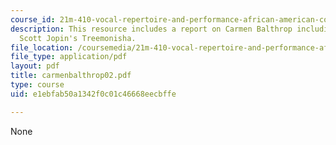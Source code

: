 ```yaml
---
course_id: 21m-410-vocal-repertoire-and-performance-african-american-composers-spring-2005
description: This resource includes a report on Carmen Balthrop including a note on
  Scott Jopin's Treemonisha.
file_location: /coursemedia/21m-410-vocal-repertoire-and-performance-african-american-composers-spring-2005/e1ebfab50a1342f0c01c46668eecbffe_carmenbalthrop02.pdf
file_type: application/pdf
layout: pdf
title: carmenbalthrop02.pdf
type: course
uid: e1ebfab50a1342f0c01c46668eecbffe

---
```

None